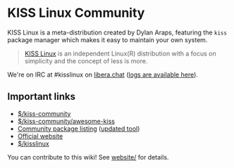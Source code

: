 # KISS Linux Community

KISS Linux is a meta-distribution created by Dylan Araps, featuring the `kiss` package manager which makes it easy to maintain your own system.

> [KISS Linux](https://kisslinux.org/) is an independent Linux(R) distribution with a focus on simplicity and the concept of less is more.

We're on IRC at #kisslinux on [libera.chat](irc://irc.libera.chat) ([logs are available here](https://libera.irclog.whitequark.org/kisslinux)).

## Important links
- [$/kiss-community](https://codeberg.org/kiss-community)
- [$/kiss-community/awesome-kiss](https://github.com/kiss-community/awesome-kiss)
- [Community package listing](https://jedahan.com/kiss-find) ([updated tool](https://github.com/aabacchus/kiss-find))
- [Official website](https://kisslinux.org)
- [$/kisslinux](https://github.com/kisslinux)

You can contribute to this wiki! See [website/](website/) for details.
